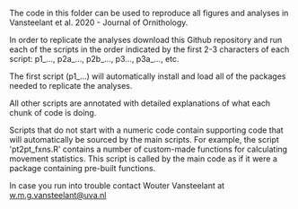 The code in this folder can be used to reproduce all figures and analyses in Vansteelant et al. 2020 - Journal of Ornithology. 

In order to replicate the analyses download this Github repository and run each of the scripts in the order indicated by the first 2-3 characters of each script:
p1_…, p2a_…, p2b_…, p3…, p3a_…, etc. 

The first script (p1_...) will automatically install and load all of the packages needed to replicate the analyses. 

All other scripts are annotated with detailed explanations of what each chunk of code is doing. 

Scripts that do not start with a numeric code contain supporting code that will automatically be sourced by the main scripts. For example, the script 'pt2pt_fxns.R' contains a number of custom-made functions for calculating movement statistics. This script is called by the main code as if it were a package containing pre-built functions. 

In case you run into trouble contact Wouter Vansteelant at w.m.g.vansteelant@uva.nl